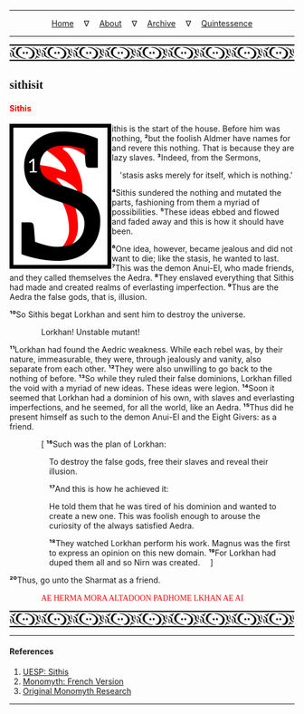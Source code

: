 
---

<!--- Local CSS Font Loading -->

<style>
@font-face {
    font-family: HayghinDaedric;
    src: url('../../../../../assets/fonts/ttf/HayghinDaedric.ttf') format('truetype');
    font-weight: medium;
    font-style: normal;
}
</style>

<!--- Jekyll Page Links -->

<center>
<a href="../../../../../index.html">Home</a>
&emsp;&nabla;&emsp;
<a href="../../../../archive/about.html">About</a>
&emsp;&nabla;&emsp;
<a href="../../../../archive/index.html">Archive</a>
&emsp;&nabla;&emsp;
<a href="../../../index.html">Quintessence</a>
</center>

<!--- Markdown Body Below: -->

---

<img align="center" alt="Bordering" src="../../../../../assets/images/symbols/velothi_pattern_long_by_lukkar.svg">

## <span style="font-family:HayghinDaedric">sithisit</Span>

#### <span style="color:red">Sithis</span>

<img align="left" alt="S" src="../../../project/resources/initials/svg/letters/letter_s.svg">ithis is the start of the house. Before him was nothing,
<b>&sup2;</b>but the foolish Aldmer have names for and revere this nothing. That is because they are lazy slaves.
<b>&sup3;</b>Indeed, from the Sermons,

<span style="display:inline-block;padding-left:1em">'stasis asks merely for itself, which is nothing.'</span>

<b>&#8308;</b>Sithis sundered the nothing and mutated the parts, fashioning from them a myriad of possibilities.
<b>&#8309;</b>These ideas ebbed and flowed and faded away and this is how it should have been.

<b>&#8310;</b>One idea, however, became jealous and did not want to die; like the stasis, he wanted to last.
<b>&#8311;</b>This was the demon Anui-El, who made friends, and they called themselves the Aedra.
<b>&#8312;</b>They enslaved everything that Sithis had made and created realms of everlasting imperfection.
<b>&#8313;</b>Thus are the Aedra the false gods, that is, illusion.

<b>&sup1;&#8304;</b>So Sithis begat Lorkhan and sent him to destroy the universe.

<span style="display:inline-block;padding-left:4em">Lorkhan! Unstable mutant!</span>

<b>&sup1;&sup1;</b>Lorkhan had found the Aedric weakness. While each rebel was, by their nature, immeasurable, they were, through jealously and vanity, also separate from each other.
<b>&sup1;&sup2;</b>They were also unwilling to go back to the nothing of before.
<b>&sup1;&sup3;</b>So while they ruled their false dominions, Lorkhan filled the void with a myriad of new ideas. These ideas were legion.
<b>&sup1;&#8308;</b>Soon it seemed that Lorkhan had a dominion of his own, with slaves and everlasting imperfections, and he seemed, for all the world, like an Aedra.
<b>&sup1;&#8309;</b>Thus did he present himself as such to the demon Anui-El and the Eight Givers: as a friend.

<span style="display:inline-block;padding-left:4em">\[
<b>&sup1;&#8310;</b>Such was the plan of Lorkhan:

<span style="display:inline-block;padding-left:5em">To destroy the false gods, free their slaves and reveal their illusion.</span>

<span style="display:inline-block;padding-left:5em"><b>&sup1;&#8311;</b>And this is how he achieved it:</span>

<span style="display:inline-block;padding-left:5em">He told them that he was tired of his dominion and wanted to create a new one. This was foolish enough to arouse the curiosity of the always satisfied Aedra.</span>

<span style="display:inline-block;padding-left:5em"><b>&sup1;&#8312;</b>They watched Lorkhan perform his work. Magnus was the first to express an opinion on this new domain.
<b>&sup1;&#8313;</b>For Lorkhan had duped them all and so Nirn was created.
&emsp;]</span>

<b>&sup2;&#8304;</b>Thus, go unto the Sharmat as a friend.

<span style="display:inline-block;padding-left:4em;font-family:HayghinDaedric;color:red">AE HERMA MORA ALTADOON PADHOME LKHAN AE AI</span>

<img align="center" alt="Bordering" src="../../../../../assets/images/symbols/velothi_pattern_long_by_lukkar.svg">

---

#### References

1. [UESP: Sithis][1]
2. [Monomyth: French Version][2]
3. [Original Monomyth Research][3]

[1]: https://en.uesp.net/wiki/Morrowind:Sithis
[2]: https://lagbt.wiwiland.net/index.php?title=Le_Monomythe
[3]: https://old.reddit.com/r/teslore/comments/iozxpc/first_editions_in_translation_anuad_sithis_more/

---
